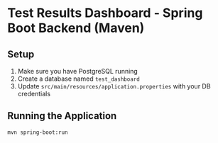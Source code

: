 # Test Results Dashboard - Spring Boot Backend (Maven)

## Setup
1. Make sure you have PostgreSQL running
2. Create a database named `test_dashboard`
3. Update `src/main/resources/application.properties` with your DB credentials

## Running the Application
```bash
mvn spring-boot:run
